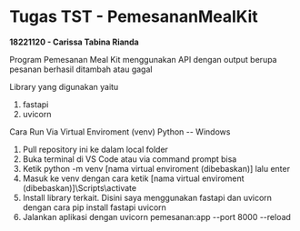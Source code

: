# Tugas TST - PemesananMealKit
**18221120 - Carissa Tabina Rianda**

Program Pemesanan Meal Kit menggunakan API dengan output berupa pesanan berhasil ditambah atau gagal

 Library yang digunakan yaitu
 1. fastapi
 2. uvicorn

Cara Run Via Virtual Enviroment (venv) Python -- Windows
1. Pull repository ini ke dalam local folder
2. Buka terminal di VS Code atau via command prompt bisa
3. Ketik python -m venv [nama virtual enviroment (dibebaskan)] lalu enter
4. Masuk ke venv dengan cara ketik [nama virtual enviroment (dibebaskan)]\Scripts\activate
5. Install library terkait. Disini saya menggunakan fastapi dan uvicorn dengan cara pip install fastapi uvicorn
6. Jalankan aplikasi dengan uvicorn pemesanan:app --port 8000 --reload
